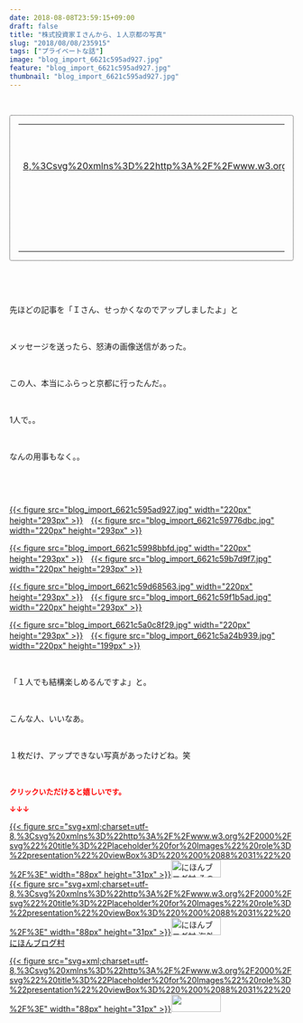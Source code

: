 ```yaml
---
date: 2018-08-08T23:59:15+09:00
draft: false
title: "株式投資家Ｉさんから、１人京都の写真"
slug: "2018/08/08/235915"
tags: ["プライベートな話"]
image: "blog_import_6621c595ad927.jpg"
feature: "blog_import_6621c595ad927.jpg"
thumbnail: "blog_import_6621c595ad927.jpg"
---
```

<p> </p><div contenteditable="false" style="padding: 15px; border-radius: 4px; border: 1px dotted currentColor; border-image: none;"><table border="0" cellpadding="0" cellspacing="0" style="margin: 0px; table-layout: fixed;" width="100%">	<tbody width="100%">		<tr>			<td aligin="center" style="vertical-align: middle;" width="95"><span style="text-align: center; display: block;"><a alt0="AmebaAffiliate" alt1="稼げる人の常識、稼げない人の常識" alt2="Amazon" alt3="https://images-fe.ssl-images-amazon.com/images/I/51Ft8zEBpkL._SL160_.jpg" alt4="1" href="4802110227?SubscriptionId=AKIAJLD6FH2TADXIQKDQ&amp;tag=amebablog-a2371184-22&amp;linkCode=xm2&amp;camp=2025&amp;creative=165953&amp;creativeASIN=4802110227" target="_blank">{{< figure src="svg+xml;charset=utf-8,%3Csvg%20xmlns%3D%22http%3A%2F%2Fwww.w3.org%2F2000%2Fsvg%22%20title%3D%22Placeholder%20for%20Images%22%20role%3D%22presentation%22%20viewBox%3D%220%200%201%201%22%20%2F%3E"  >}}<noscript><img alt="稼げる人の常識、稼げない人の常識" border="0" data-img="affiliate" src="https://images-fe.ssl-images-amazon.com/images/I/51Ft8zEBpkL._SL160_.jpg" style="margin: 0px; vertical-align: middle; max-width: 95px;"></noscript></a></span></td>			<td style="line-height: 1.5; padding-left: 15px; vertical-align: middle;"><a alt0="AmebaAffiliate" alt1="稼げる人の常識、稼げない人の常識" alt2="Amazon" alt3="https://images-fe.ssl-images-amazon.com/images/I/51Ft8zEBpkL._SL160_.jpg" alt4="1" href="4802110227?SubscriptionId=AKIAJLD6FH2TADXIQKDQ&amp;tag=amebablog-a2371184-22&amp;linkCode=xm2&amp;camp=2025&amp;creative=165953&amp;creativeASIN=4802110227" target="_blank">稼げる人の常識、稼げない人の常識</a>			<div style="padding: 3px 0px;">1,200円</div>			<div style="font-size: 0.83em;">Amazon</div></td>		</tr>	</tbody></table></div><p> </p><p> </p><p>先ほどの記事を「Ｉさん、せっかくなのでアップしましたよ」と</p><p> </p><p>メッセージを送ったら、怒涛の画像送信があった。</p><p> </p><p>この人、本当にふらっと京都に行ったんだ。。</p><p> </p><p>1人で。。</p><p> </p><p>なんの用事もなく。。</p><p> </p><p> </p><p><a href="blog_import_6621c595ad927.jpg">{{< figure src="blog_import_6621c595ad927.jpg" width="220px" height="293px" >}}</a>　<a href="blog_import_6621c59776dbc.jpg">{{< figure src="blog_import_6621c59776dbc.jpg" width="220px" height="293px" >}}</a></p><p><a href="blog_import_6621c5998bbfd.jpg">{{< figure src="blog_import_6621c5998bbfd.jpg" width="220px" height="293px" >}}</a>　<a href="blog_import_6621c59b7d9f7.jpg">{{< figure src="blog_import_6621c59b7d9f7.jpg" width="220px" height="293px" >}}</a></p><p><a href="blog_import_6621c59d68563.jpg">{{< figure src="blog_import_6621c59d68563.jpg" width="220px" height="293px" >}}</a>　<a href="blog_import_6621c59f1b5ad.jpg">{{< figure src="blog_import_6621c59f1b5ad.jpg" width="220px" height="293px" >}}</a></p><p><a href="blog_import_6621c5a0c8f29.jpg">{{< figure src="blog_import_6621c5a0c8f29.jpg" width="220px" height="293px" >}}</a>　<a href="blog_import_6621c5a24b939.jpg">{{< figure src="blog_import_6621c5a24b939.jpg" width="220px" height="199px" >}}</a></p><p> </p><p>「１人でも結構楽しめるんですよ」と。</p><p> </p><p>こんな人、いいなあ。</p><p> </p><p>１枚だけ、アップできない写真があったけどね。笑</p><p> </p><p><font color="#ff0000" size="2"><strong>クリックいただけると嬉しいです。</strong></font></p><p><font color="#ff0000" size="2"><strong>↓↓↓</strong></font></p><p><a href="ranking.html?p_cid=01260127" id="&amp;blogmura_banner" target="_blank">{{< figure src="svg+xml;charset=utf-8,%3Csvg%20xmlns%3D%22http%3A%2F%2Fwww.w3.org%2F2000%2Fsvg%22%20title%3D%22Placeholder%20for%20Images%22%20role%3D%22presentation%22%20viewBox%3D%220%200%2088%2031%22%20%2F%3E" width="88px" height="31px" >}}<noscript><img alt="にほんブログ村 その他生活ブログ 不動産投資へ" border="0" height="31" src="https://img-proxy.blog-video.jp/images?url=http%3A%2F%2Flife.blogmura.com%2Fhudousantoushi%2Fimg%2Fhudousantoushi88_31.gif" width="88"></noscript></a><br/><a href="ranking.html?p_cid=01260127" target="_blank">{{< figure src="svg+xml;charset=utf-8,%3Csvg%20xmlns%3D%22http%3A%2F%2Fwww.w3.org%2F2000%2Fsvg%22%20title%3D%22Placeholder%20for%20Images%22%20role%3D%22presentation%22%20viewBox%3D%220%200%2088%2031%22%20%2F%3E" width="88px" height="31px" >}}<noscript><img alt="にほんブログ村 海外生活ブログ バリ島情報へ" border="0" height="31" src="https://img-proxy.blog-video.jp/images?url=http%3A%2F%2Foverseas.blogmura.com%2Fbali%2Fimg%2Fbali88_31.gif" width="88"></noscript></a><br/><a href="ranking.html?p_cid=01260127" target="_blank">にほんブログ村</a></p><p><a href="link.php?1804582" title="人気ブログランキングへ">{{< figure src="svg+xml;charset=utf-8,%3Csvg%20xmlns%3D%22http%3A%2F%2Fwww.w3.org%2F2000%2Fsvg%22%20title%3D%22Placeholder%20for%20Images%22%20role%3D%22presentation%22%20viewBox%3D%220%200%2088%2031%22%20%2F%3E" width="88px" height="31px" >}}<noscript><img border="0" height="31" src="https://blog.with2.net/img/banner/banner_22.gif" width="88"></noscript></a></p><p> </p>

